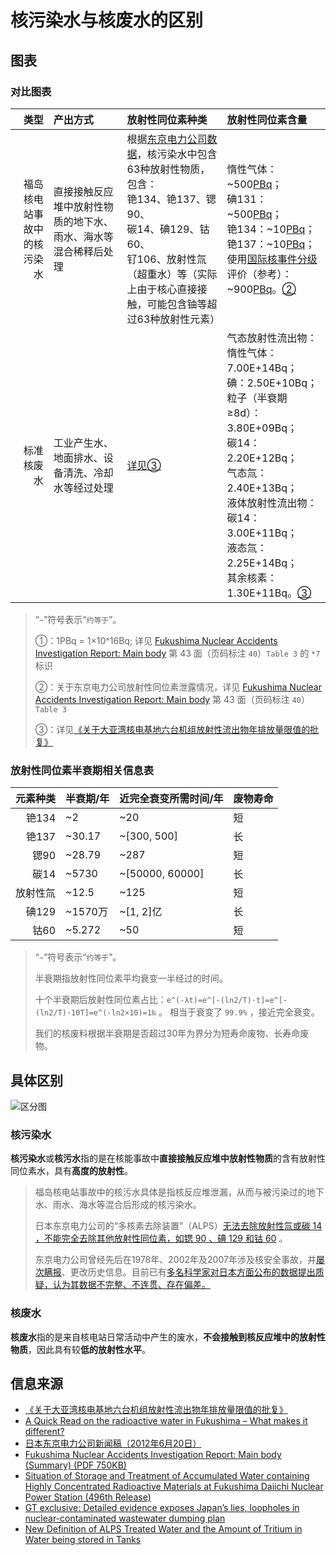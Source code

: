 # 核污染水与核废水的区别

## 图表

### 对比图表

| 类型 | 产出方式 | 放射性同位素种类 | 放射性同位素含量 |
|--:|:--|:--|:--|
| 福岛核电站事故中的核污染水 | 直接接触反应堆中放射性物质的地下水、雨水、海水等混合稀释后处理 | 根据[东京电力公司数据](https://www4.tepco.co.jp/en/press/corp-com/release/2012/1205638_1870.html)，核污染水中包含63种放射性物质，包含：<br/>铯134、铯137、锶90、<br/>碳14、碘129、钴60、<br/>钌106、放射性氚（超重水）等（实际上由于核心直接接触，可能包含铀等超过63种放射性元素） | 惰性气体：~500[PBq](#pbq)；<br/>碘131：~500[PBq](#pbq)；<br/>铯134：~10[PBq](#pbq)；<br/>铯137：~10[PBq](#pbq)；<br/>使用[国际核事件分级](#twi)评价（参考）：~900[PBq](#pbq)。[②](#twi)|
| 标准核废水 | 工业产生水、地面排水、设备清洗、冷却水等经过处理 | [详见③](#gov) | 气态放射性流出物：惰性气体：7.00E+14Bq；<br/>碘：2.50E+10Bq；<br/>粒子（半衰期≥8d）：3.80E+09Bq；<br/>碳14：2.20E+12Bq；<br/>气态氚：2.40E+13Bq；<br/>液体放射性流出物：碳14：3.00E+11Bq；<br/>液态氚：2.25E+14Bq；<br/>其余核素：1.30E+11Bq。[③](#gov) |

<blockquote>
<p>“<code class="hljs">~</code>”符号表示“<code class="hljs">约等于</code>”。</p>
<p id="pbq">①：1PBq = 1×10^16Bq; 详见 <a href="https://www4.tepco.co.jp/en/press/corp-com/release/betu12_e/images/120620e0102.pdf">Fukushima Nuclear Accidents Investigation Report: Main body</a> 第 43 面（页码标注 <code class="hljs">40</code>）<code class="hljs">Table 3</code> 的 <code class="hljs">*7</code> 标识</p>
<p id="twi">②：关于东京电力公司放射性同位素泄露情况，详见 <a href="https://www4.tepco.co.jp/en/press/corp-com/release/betu12_e/images/120620e0102.pdf">Fukushima Nuclear Accidents Investigation Report: Main body</a> 第 43 面（页码标注 <code class="hljs">40</code>）<code class="hljs">Table 3</code></p>
<p id="gov">③：详见<a href="https://www.mee.gov.cn/gkml/sthjbgw/haq/201707/t20170717_417967.htm">《关于大亚湾核电基地六台机组放射性流出物年排放量限值的批复》</a></p>
</blockquote>

### 放射性同位素半衰期相关信息表

| 元素种类 | 半衰期/年 | 近完全衰变所需时间/年 | 废物寿命 |
|--:|:--|:--|:--|
| 铯134 | ~2 | ~20 | 短 |
| 铯137 | ~30.17 | ~[300, 500] | 长 |
| 锶90 | ~28.79 | ~287 | 短 |
| 碳14 | ~5730 | ~[50000, 60000] | 长 |
| 放射性氚 | ~12.5 | ~125 | 短 |
| 碘129 | ~1570万 | ~[1, 2]亿 | 长 |
| 钴60 | ~5.272 | ~50 | 短 |

> “`~`”符号表示“`约等于`”。
>
> 半衰期指放射性同位素平均衰变一半经过的时间。
>
> 十个半衰期后放射性同位素占比：`e^(-λt)=e^[-(ln2/T)·t]=e^[-(ln2/T)·10T]=e^(-ln2×10)=1‰` 。
> 相当于衰变了 `99.9%` ，接近完全衰变。
>
> 我们的核废料根据半衰期是否超过30年为界分为短寿命废物、长寿命废物。

## 具体区别

![区分图](https://nimg.ws.126.net/?url=http%3A%2F%2Fdingyue.ws.126.net%2F2023%2F0829%2F3b3457a0j00s05d8m005cc000rs009jg.jpg&thumbnail=660x2147483647&quality=80&type=jpg)

### 核污染水

**核污染水**或**核污水**指的是在核能事故中**直接接触反应堆中放射性物质**的含有放射性同位素水，具有**高度的放射性**。

> 福岛核电站事故中的核污水具体是指核反应堆泄漏，从而与被污染过的地下水、雨水、海水等混合后形成的核污染水。
>
> 日本东京电力公司的“多核素去除装置”（ALPS）[无法去除放射性氚或碳 14 ，不能完全去除其他放射性同位素，如锶 90 、碘 129 和钴 60](https://www.greenpeace.org/eastasia/blog/6540/a-quick-read-on-the-radioactive-water-in-fukushima-what-makes-it-different/) 。
>
> 东京电力公司曾经先后在1978年、2002年及2007年涉及核安全事故，并[屡次瞒报](https://www.globaltimes.cn/page/202306/1291969.shtml)、更改历史信息。目前已有[多名科学家对日本方面公布的数据提出质疑，认为其数据不完整、不连贯、存在偏差。](https://www.globaltimes.cn/page/202306/1291969.shtml)

### 核废水

**核废水**指的是来自核电站日常活动中产生的废水，**不会接触到核反应堆中的放射性物质**，因此具有较**低的放射性水平**。

## 信息来源

- [《关于大亚湾核电基地六台机组放射性流出物年排放量限值的批复》](https://www.mee.gov.cn/gkml/sthjbgw/haq/201707/t20170717_417967.htm)
- [A Quick Read on the radioactive water in Fukushima – What makes it different?](https://www.greenpeace.org/eastasia/blog/6540/a-quick-read-on-the-radioactive-water-in-fukushima-what-makes-it-different/)
- [日本东京电力公司新闻稿（2012年6月20日）](https://www4.tepco.co.jp/en/press/corp-com/release/2012/1205638_1870.html)
- [Fukushima Nuclear Accidents Investigation Report: Main body (Summary) (PDF 750KB)](https://www4.tepco.co.jp/en/press/corp-com/release/betu12_e/images/120620e0102.pdf)
- [Situation of Storage and Treatment of Accumulated Water containing Highly Concentrated Radioactive Materials at Fukushima Daiichi Nuclear Power Station (496th Release)](https://www.tepco.co.jp/en/hd/decommission/information/newsrelease/watermanagement/pdf/2021/watermanagement_20210405-e.pdf)
- [GT exclusive: Detailed evidence exposes Japan’s lies, loopholes in nuclear-contaminated wastewater dumping plan](https://www.globaltimes.cn/page/202306/1291969.shtml)
- [New Definition of ALPS Treated Water and the Amount of Tritium in Water being stored in Tanks](https://www4.tepco.co.jp/en/decommission/progress/watertreatment/images/20210427.pdf)
